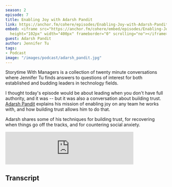 ```yaml
---
season: 2
episode: 7
title: Enabling Joy with Adarsh Pandit
link: https://anchor.fm/cohere/episodes/Enabling-Joy-with-Adarsh-Pandit-e4h4rp
embed: <iframe src="https://anchor.fm/cohere/embed/episodes/Enabling-Joy-with-Adarsh-Pandit-e4h4rp"
  height="102px" width="400px" frameborder="0" scrolling="no"></iframe>
guest: Adarsh Pandit
author: Jennifer Tu
tags:
- Podcast
image: "/images/podcast/adarsh_pandit.jpg"
---
```


Storytime With Managers is a collection of twenty minute conversations where Jennifer Tu finds answers to questions of interest for both established and budding leaders in technology fields.

I thought today's episode would be about leading when you don't have full authority, and it was -- but it was also a conversation about building trust.  <a href="https://www.twitter.com/adarshp">Adarsh Pandit</a> explains his mission of enabling joy on any team he works with, and how building trust allows him to do that.

Adarsh shares some of his techniques for building trust, for recovering when things go off the tracks, and for countering social anxiety.


<iframe src="https://anchor.fm/cohere/embed/episodes/Enabling-Joy-with-Adarsh-Pandit-e4h4rp" height="102px" width="400px" frameborder="0" scrolling="no"></iframe>

## Transcript

